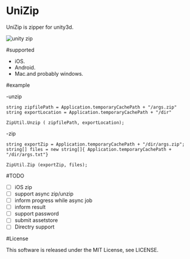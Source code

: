UniZip
========

UniZip is zipper for unity3d.

![unity zip](https://github.com/rumaniel/UnityZip/blob/master/logo.jpg)

#supported

-  iOS.
-  Android.
-  Mac.and probably windows.

#example

-unzip

```
string zipfilePath = Application.temporaryCachePath + "/args.zip"
string exportLocation = Application.temporaryCachePath + "/dir"

ZipUtil.Unzip ( zipfilePath, exportLocation);
```

-zip

```
string exportZip = Application.temporaryCachePath + "/dir/args.zip";
string[] files = new string[]{ Application.temporaryCachePath + "/dir/args.txt"}

ZipUtil.Zip (exportZip, files);
```
#TODO
- [ ] iOS zip
- [ ] support async zip/unzip
- [ ] inform progress while async job
- [ ] inform result
- [ ] support password
- [ ] submit assetstore
- [ ] Directry support

#License

This software is released under the MIT License, see LICENSE.
